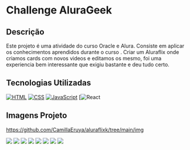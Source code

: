 # Challenge AluraGeek

## Descrição

Este projeto é uma atividade do curso Oracle e Alura. Consiste em aplicar os conhecimentos aprendidos durante o curso .
Criar um Aluraflix onde criamos cards com novos videos e editamos os mesmo, foi uma experiencia bem interessante que exigiu bastante e deu tudo certo.



## Tecnologias Utilizadas

[![HTML](https://img.shields.io/badge/HTML-E34F26?style=for-the-badge&logo=html5&logoColor=white)](https://developer.mozilla.org/pt-BR/docs/Web/HTML)
[![CSS](https://img.shields.io/badge/CSS-1572B6?style=for-the-badge&logo=css3&logoColor=white)](https://developer.mozilla.org/pt-BR/docs/Web/CSS)
[![JavaScript](https://img.shields.io/badge/JavaScript-F7DF1E?style=for-the-badge&logo=javascript&logoColor=black)](https://developer.mozilla.org/pt-BR/docs/Web/JavaScript)
[![React](https://www.pngegg.com/en/search?q=React+native)

## Imagens Projeto

https://github.com/CamillaEruya/aluraflixk/tree/main/img


<img src="./img/print1.png">
<img src="./img/print2.pg.png">
<img src="./img/print3.png">
<img src="./img/print4.png">
<img src="./img/print5.png">
<img src="./img/resp1.png">
<img src="./img/resp2.png">
<img src="./img/resp3.png">
